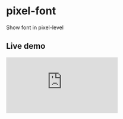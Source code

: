 # pixel-font
Show font in pixel-level

## Live demo
![Click here to show live demo](https://lyshie.github.io/pixel-font/index.html)
